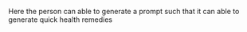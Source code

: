 Here the person can able to generate a prompt such that it can able to generate quick health remedies
